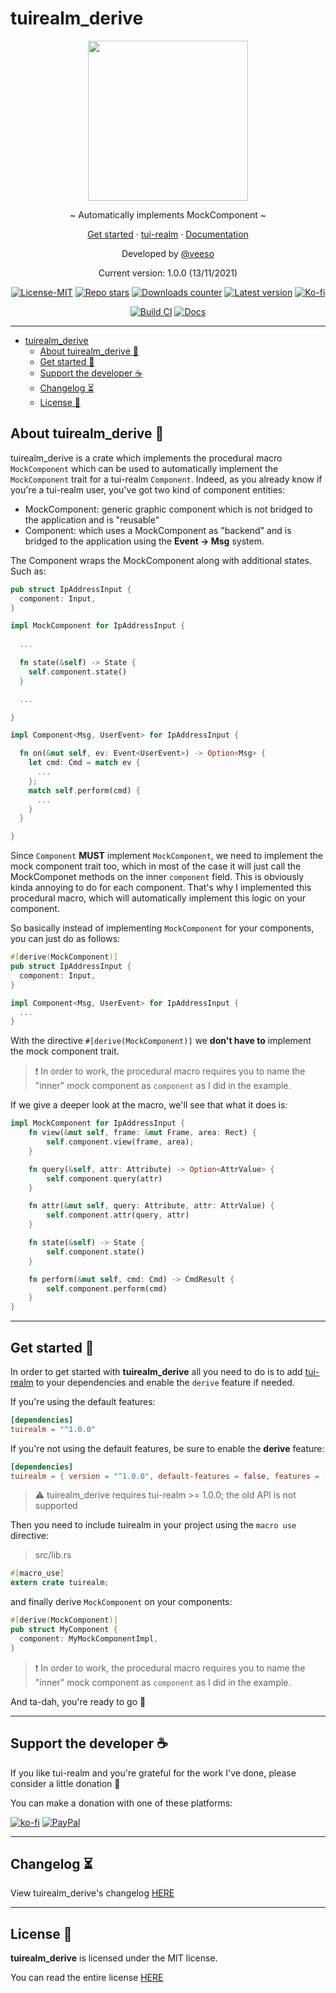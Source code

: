 # tuirealm_derive

<p align="center">
  <img src="https://rawcdn.githack.com/veeso/tui-realm/39c38c3bd905f724403481514adb2cf2b4e69a7b/docs/images/tui-realm.svg" width="256" height="256" />
</p>

<p align="center">~ Automatically implements MockComponent ~</p>
<p align="center">
  <a href="#get-started-">Get started</a>
  ·
  <a href="https://github.com/veeso/tui-realm" target="_blank">tui-realm</a>
  ·
  <a href="https://docs.rs/tuirealm_derive" target="_blank">Documentation</a>
</p>

<p align="center">Developed by <a href="https://veeso.github.io/" target="_blank">@veeso</a></p>
<p align="center">Current version: 1.0.0 (13/11/2021)</p>

<p align="center">
  <a href="https://opensource.org/licenses/MIT"
    ><img
      src="https://img.shields.io/badge/License-MIT-teal.svg"
      alt="License-MIT"
  /></a>
  <a href="https://github.com/veeso/tui-realm/stargazers"
    ><img
      src="https://img.shields.io/github/stars/veeso/tuirealm_derive.svg"
      alt="Repo stars"
  /></a>
  <a href="https://crates.io/crates/tuirealm_derive"
    ><img
      src="https://img.shields.io/crates/d/tuirealm_derive.svg"
      alt="Downloads counter"
  /></a>
  <a href="https://crates.io/crates/tuirealm_derive"
    ><img
      src="https://img.shields.io/crates/v/tuirealm_derive.svg"
      alt="Latest version"
  /></a>
  <a href="https://ko-fi.com/veeso">
    <img
      src="https://img.shields.io/badge/donate-ko--fi-red"
      alt="Ko-fi"
  /></a>
</p>
<p align="center">
  <a href="https://github.com/veeso/tuirealm_derive/actions"
    ><img
      src="https://github.com/veeso/tuirealm_derive/workflows/Build/badge.svg"
      alt="Build CI"
  /></a>
  <a href="https://docs.rs/tuirealm_derive"
    ><img
      src="https://docs.rs/tuirealm_derive/badge.svg"
      alt="Docs"
  /></a>
</p>

---

- [tuirealm_derive](#tuirealm_derive)
  - [About tuirealm_derive 👑](#about-tuirealm_derive-)
  - [Get started 🏁](#get-started-)
  - [Support the developer ☕](#support-the-developer-)
  - [Changelog ⏳](#changelog-)
  - [License 📃](#license-)

## About tuirealm_derive 👑

tuirealm_derive is a crate which implements the procedural macro `MockComponent` which can be used to automatically implement
the `MockComponent` trait for a tui-realm `Component`.
Indeed, as you already know if you're a tui-realm user, you've got two kind of component entities:

- MockComponent: generic graphic component which is not bridged to the application and is "reusable"
- Component: which uses a MockComponent as "backend" and is bridged to the application using the **Event -> Msg** system.

The Component wraps the MockComponent along with additional states. Such as:

```rust
pub struct IpAddressInput {
  component: Input,
}

impl MockComponent for IpAddressInput {
  
  ...

  fn state(&self) -> State {
    self.component.state()
  }

  ...

}

impl Component<Msg, UserEvent> for IpAddressInput {

  fn on(&mut self, ev: Event<UserEvent>) -> Option<Msg> {
    let cmd: Cmd = match ev {
      ...
    };
    match self.perform(cmd) {
      ...
    }
  }

}
```

Since `Component` **MUST** implement `MockComponent`, we need to implement the mock component trait too, which in most of the case it will just call the MockComponet methods on the inner `component` field. This is obviously kinda annoying to do for each component. That's why I implemented this procedural macro, which will automatically implement this logic on your component.

So basically instead of implementing `MockComponent` for your components, you can just do as follows:

```rust
#[derive(MockComponent)]
pub struct IpAddressInput {
  component: Input,
}

impl Component<Msg, UserEvent> for IpAddressInput {
  ...
}
```

With the directive `#[derive(MockComponent)]` we **don't have to** implement the mock component trait.

> ❗ In order to work, the procedural macro requires you to name the "inner" mock component as `component` as I did in the example.

If we give a deeper look at the macro, we'll see that what it does is:

```rust
impl MockComponent for IpAddressInput {
    fn view(&mut self, frame: &mut Frame, area: Rect) {
        self.component.view(frame, area);
    }

    fn query(&self, attr: Attribute) -> Option<AttrValue> {
        self.component.query(attr)
    }

    fn attr(&mut self, query: Attribute, attr: AttrValue) {
        self.component.attr(query, attr)
    }

    fn state(&self) -> State {
        self.component.state()
    }

    fn perform(&mut self, cmd: Cmd) -> CmdResult {
        self.component.perform(cmd)
    }
}
```

---

## Get started 🏁

In order to get started with **tuirealm_derive** all you need to do is to add [tui-realm](https://github.com/veeso/tui-realm) to your dependencies and enable the `derive` feature if needed.

If you're using the default features:

```toml
[dependencies]
tuirealm = "^1.0.0"
```

If you're not using the default features, be sure to enable the **derive** feature:

```toml
[dependencies]
tuirealm = { version = "^1.0.0", default-features = false, features = ["derive", "with-termion"] }
```

>⚠️ tuirealm_derive requires tui-realm >= 1.0.0; the old API is not supported

Then you need to include tuirealm in your project using the `macro use` directive:

> src/lib.rs

```rust
#[macro_use]
extern crate tuirealm;
```

and finally derive `MockComponent` on your components:

```rust
#[derive(MockComponent)]
pub struct MyComponent {
  component: MyMockComponentImpl,
}
```

> ❗ In order to work, the procedural macro requires you to name the "inner" mock component as `component` as I did in the example.

And ta-dah, you're ready to go 🎉

---

## Support the developer ☕

If you like tui-realm and you're grateful for the work I've done, please consider a little donation 🥳

You can make a donation with one of these platforms:

[![ko-fi](https://img.shields.io/badge/Ko--fi-F16061?style=for-the-badge&logo=ko-fi&logoColor=white)](https://ko-fi.com/veeso)
[![PayPal](https://img.shields.io/badge/PayPal-00457C?style=for-the-badge&logo=paypal&logoColor=white)](https://www.paypal.me/chrisintin)

---

## Changelog ⏳

View tuirealm_derive's changelog [HERE](CHANGELOG.md)

---

## License 📃

**tuirealm_derive** is licensed under the MIT license.

You can read the entire license [HERE](LICENSE)
